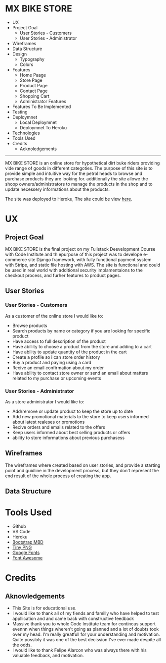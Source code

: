 # MX BIKE STORE


* UX
* Project Goal
   - User Stories - Customers
   - User Stories - Administrator
* Wireframes
* Data Structure
* Design
  - Typography 
  - Colors
* Features
   - Home Paage 
   - Store Page
   - Product Page
   - Contact Page
   - Shopping Cart 
   - Administrator Features
* Features To Be Implemented
* Testing
* Deploymnet
    -  Local Deploymnet 
    - Deploymnet To Heroku
* Technologies 
* Tools Used 
* Credits
    - Acknoledgements
---
MX BIKE STORE is an online store for hypothetical dirt buke riders providing vide range of goods in different categoties. 
The purpose of this site is to provide simple and intuitive way for the petrol heads to browse and purchase products they are looking for.
additionally the site allowe the shoop owners/administrators to manage the products in the shop and to update necessery informations about the products.

The site was deployed to Heroku, The site could be view [here](https://www.google.com).

# UX
## Project Goal
MX BIKE STORE is the final project on my Fullstack Deevelopment Course with Code Institute and th epurpose of this project was to develope e- commerce site 
Django framework, with fully functional payment system with Stripe, and static file hosting with AWS. The site is functional and could be used in real world with additional security 
implamentaions to the checkout process, and furher features to product pages. 

## User Stories
### User Stories - Customers
As a customer of the online store I would like to:
* Browse products 
* Search products by name or category if you are looking for specific product
* Have access to full description of the product 
* Have abillity to choose a product from the store and adding to a cart 
* Have ability to update quantity of the product in the cart 
* Create a profile so i can store order history
* Buy a product and paying using a card 
* Recive an email confirmation about my order 
* Have ability to contact store owner or send an email about matters related to my purchase or upcoming events

### User Stories - Administrator
As a store administrator I would like to:
* Add/remove or update product to keep the store up to date 
* Add new promotional materials to the store to keep users informed about latest realeses or promotions
* Recive orders and emails related to the offers 
* Keep users informed about best selling products or offers
* ability to store informations about previous purchasess

## Wireframes
The wireframes where created based on user stories, and provide a starting point 
and guidline in the development process, but they don't represent the end result of the whole process 
of creating the app.

## Data Structure 



# Tools Used 
* Github
* VS Code
* Heroku 
* [Bootstrap MBD](https://mdbootstrap.com)
* [Tiny PNG](https://tinypng.com)
* [Google Fonts](https://fonts.google.com)
* [Font Awesome](https://fontawesome.com)

# Credits
## Aknowledgements
- This Site is for educational use.
- I would like to thank all of my fiends and familly who have helped to test appllication and 
and came back with constructive feedback
- Massive thank you to whole Code Institute team for continous support evennn when  things wheren't going as planned
 and a lot of doubts took over my head. I'm really greatfull for your understanding and motivation. Quite possibly 
 it was one of the best decission I've ever made despite all the odds. 
- I would like to thank Felipe Alarcon who was always there with his valuable feedback, and motivation. 
